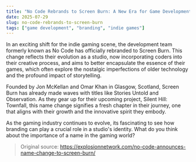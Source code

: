 ```yaml
---
title: "No Code Rebrands to Screen Burn: A New Era for Game Development"
date: 2025-07-29
slug: no-code-rebrands-to-screen-burn
tags: ["game development", "branding", "indie games"]
---
```


In an exciting shift for the indie gaming scene, the development team formerly known as No Code has officially rebranded to Screen Burn. This change reflects their evolution as a studio, now incorporating coders into their creative process, and aims to better encapsulate the essence of their games, which often explore the nostalgic imperfections of older technology and the profound impact of storytelling.

Founded by Jon McKellan and Omar Khan in Glasgow, Scotland, Screen Burn has already made waves with titles like Stories Untold and Observation. As they gear up for their upcoming project, Silent Hill: Townfall, this name change signifies a fresh chapter in their journey, one that aligns with their growth and the innovative spirit they embody.

As the gaming industry continues to evolve, its fascinating to see how branding can play a crucial role in a studio's identity. What do you think about the importance of a name in the gaming world?
> Original source: https://explosionnetwork.com/no-code-announces-name-change-to-screen-burn/